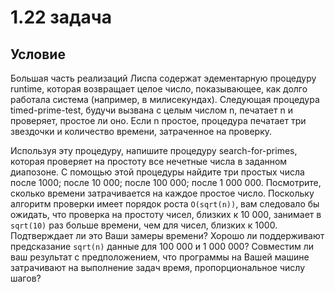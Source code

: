 # 1.22 задача

## Условие

Большая часть реализаций Лиспа содержат эдементарную процедуру runtime, которая возвращает целое число, показывающее, как долго работала система (например, в милисекундах). Следующая процедура timed-prime-test, будучи вызвана с целым числом n, печатает n и проверяет, простое ли оно. Если n простое, процедура печатает три звездочки и количество времени, затраченное на проверку.

Используя эту процедуру, напишите процедуру search-for-primes, которая проверяет на простоту все нечетные числа в заданном диапозоне. С помощью этой процедуры найдите три простых числа после 1000; после 10 000; после 100 000; после 1 000 000. Посмотрите, сколько времени затрачивается на каждое простое число. Поскольку алгоритм проверки имеет порядок роста `О(sqrt(n))`, вам следовало бы ожидать, что проверка на простоту чисел, близких к 10 000, занимает в `sqrt(10)` раз больше времени, чем для чисел, близких к 1000. Подтверждает ли это Ваши замеры времени? Хорошо ли поддерживают предсказание `sqrt(n)` данные для 100 000 и 1 000 000? Совместим ли ваш результат с предположением, что программы на Вашей машине затрачивают на выполнение задач время, пропорциональное числу шагов?
